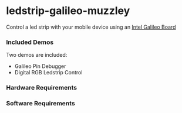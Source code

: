ledstrip-galileo-muzzley
========================

Control a led strip with your mobile device using an [Intel Galileo Board](http://arduino.cc/en/ArduinoCertified/IntelGalileo)



### Included Demos

Two demos are included:
  - Galileo Pin Debugger
  - Digital RGB Ledstrip Control


### Hardware Requirements



### Software Requirements
